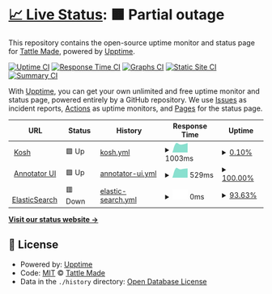 # [📈 Live Status](https://tattle-made.github.io/status-page): <!--live status--> **🟧 Partial outage**

This repository contains the open-source uptime monitor and status page for [Tattle Made](http://tattle.co.in/), powered by [Upptime](https://github.com/upptime/upptime).

[![Uptime CI](https://github.com/tattle-made/status-page/workflows/Uptime%20CI/badge.svg)](https://github.com/tattle-made/status-page/actions?query=workflow%3A%22Uptime+CI%22)
[![Response Time CI](https://github.com/tattle-made/status-page/workflows/Response%20Time%20CI/badge.svg)](https://github.com/tattle-made/status-page/actions?query=workflow%3A%22Response+Time+CI%22)
[![Graphs CI](https://github.com/tattle-made/status-page/workflows/Graphs%20CI/badge.svg)](https://github.com/tattle-made/status-page/actions?query=workflow%3A%22Graphs+CI%22)
[![Static Site CI](https://github.com/tattle-made/status-page/workflows/Static%20Site%20CI/badge.svg)](https://github.com/tattle-made/status-page/actions?query=workflow%3A%22Static+Site+CI%22)
[![Summary CI](https://github.com/tattle-made/status-page/workflows/Summary%20CI/badge.svg)](https://github.com/tattle-made/status-page/actions?query=workflow%3A%22Summary+CI%22)

With [Upptime](https://upptime.js.org), you can get your own unlimited and free uptime monitor and status page, powered entirely by a GitHub repository. We use [Issues](https://github.com/tattle-made/status-page/issues) as incident reports, [Actions](https://github.com/tattle-made/status-page/actions) as uptime monitors, and [Pages](https://tattle-made.github.io/status-page) for the status page.

<!--start: status pages-->
<!-- This summary is generated by Upptime (https://github.com/upptime/upptime) -->
<!-- Do not edit this manually, your changes will be overwritten -->
<!-- prettier-ignore -->
| URL | Status | History | Response Time | Uptime |
| --- | ------ | ------- | ------------- | ------ |
| <img alt="" src="https://favicons.githubusercontent.com/kosh-server.tattle.co.in" height="13"> [Kosh](https://kosh-server.tattle.co.in/) | 🟩 Up | [kosh.yml](https://github.com/tattle-made/status-page/commits/HEAD/history/kosh.yml) | <details><summary><img alt="Response time graph" src="./graphs/kosh/response-time-week.png" height="20"> 1003ms</summary><br><a href="https://tattle-made.github.io/status-page/history/kosh"><img alt="Response time 1003" src="https://img.shields.io/endpoint?url=https%3A%2F%2Fraw.githubusercontent.com%2Ftattle-made%2Fstatus-page%2FHEAD%2Fapi%2Fkosh%2Fresponse-time.json"></a><br><a href="https://tattle-made.github.io/status-page/history/kosh"><img alt="24-hour response time 1003" src="https://img.shields.io/endpoint?url=https%3A%2F%2Fraw.githubusercontent.com%2Ftattle-made%2Fstatus-page%2FHEAD%2Fapi%2Fkosh%2Fresponse-time-day.json"></a><br><a href="https://tattle-made.github.io/status-page/history/kosh"><img alt="7-day response time 1003" src="https://img.shields.io/endpoint?url=https%3A%2F%2Fraw.githubusercontent.com%2Ftattle-made%2Fstatus-page%2FHEAD%2Fapi%2Fkosh%2Fresponse-time-week.json"></a><br><a href="https://tattle-made.github.io/status-page/history/kosh"><img alt="30-day response time 1003" src="https://img.shields.io/endpoint?url=https%3A%2F%2Fraw.githubusercontent.com%2Ftattle-made%2Fstatus-page%2FHEAD%2Fapi%2Fkosh%2Fresponse-time-month.json"></a><br><a href="https://tattle-made.github.io/status-page/history/kosh"><img alt="1-year response time 1003" src="https://img.shields.io/endpoint?url=https%3A%2F%2Fraw.githubusercontent.com%2Ftattle-made%2Fstatus-page%2FHEAD%2Fapi%2Fkosh%2Fresponse-time-year.json"></a></details> | <details><summary><a href="https://tattle-made.github.io/status-page/history/kosh">0.10%</a></summary><a href="https://tattle-made.github.io/status-page/history/kosh"><img alt="All-time uptime 0.10%" src="https://img.shields.io/endpoint?url=https%3A%2F%2Fraw.githubusercontent.com%2Ftattle-made%2Fstatus-page%2FHEAD%2Fapi%2Fkosh%2Fuptime.json"></a><br><a href="https://tattle-made.github.io/status-page/history/kosh"><img alt="24-hour uptime 0.10%" src="https://img.shields.io/endpoint?url=https%3A%2F%2Fraw.githubusercontent.com%2Ftattle-made%2Fstatus-page%2FHEAD%2Fapi%2Fkosh%2Fuptime-day.json"></a><br><a href="https://tattle-made.github.io/status-page/history/kosh"><img alt="7-day uptime 0.10%" src="https://img.shields.io/endpoint?url=https%3A%2F%2Fraw.githubusercontent.com%2Ftattle-made%2Fstatus-page%2FHEAD%2Fapi%2Fkosh%2Fuptime-week.json"></a><br><a href="https://tattle-made.github.io/status-page/history/kosh"><img alt="30-day uptime 0.10%" src="https://img.shields.io/endpoint?url=https%3A%2F%2Fraw.githubusercontent.com%2Ftattle-made%2Fstatus-page%2FHEAD%2Fapi%2Fkosh%2Fuptime-month.json"></a><br><a href="https://tattle-made.github.io/status-page/history/kosh"><img alt="1-year uptime 0.10%" src="https://img.shields.io/endpoint?url=https%3A%2F%2Fraw.githubusercontent.com%2Ftattle-made%2Fstatus-page%2FHEAD%2Fapi%2Fkosh%2Fuptime-year.json"></a></details>
| <img alt="" src="https://favicons.githubusercontent.com/ogbv-annotator.tattle.co.in" height="13"> [Annotator UI](http://ogbv-annotator.tattle.co.in/) | 🟩 Up | [annotator-ui.yml](https://github.com/tattle-made/status-page/commits/HEAD/history/annotator-ui.yml) | <details><summary><img alt="Response time graph" src="./graphs/annotator-ui/response-time-week.png" height="20"> 529ms</summary><br><a href="https://tattle-made.github.io/status-page/history/annotator-ui"><img alt="Response time 529" src="https://img.shields.io/endpoint?url=https%3A%2F%2Fraw.githubusercontent.com%2Ftattle-made%2Fstatus-page%2FHEAD%2Fapi%2Fannotator-ui%2Fresponse-time.json"></a><br><a href="https://tattle-made.github.io/status-page/history/annotator-ui"><img alt="24-hour response time 529" src="https://img.shields.io/endpoint?url=https%3A%2F%2Fraw.githubusercontent.com%2Ftattle-made%2Fstatus-page%2FHEAD%2Fapi%2Fannotator-ui%2Fresponse-time-day.json"></a><br><a href="https://tattle-made.github.io/status-page/history/annotator-ui"><img alt="7-day response time 529" src="https://img.shields.io/endpoint?url=https%3A%2F%2Fraw.githubusercontent.com%2Ftattle-made%2Fstatus-page%2FHEAD%2Fapi%2Fannotator-ui%2Fresponse-time-week.json"></a><br><a href="https://tattle-made.github.io/status-page/history/annotator-ui"><img alt="30-day response time 529" src="https://img.shields.io/endpoint?url=https%3A%2F%2Fraw.githubusercontent.com%2Ftattle-made%2Fstatus-page%2FHEAD%2Fapi%2Fannotator-ui%2Fresponse-time-month.json"></a><br><a href="https://tattle-made.github.io/status-page/history/annotator-ui"><img alt="1-year response time 529" src="https://img.shields.io/endpoint?url=https%3A%2F%2Fraw.githubusercontent.com%2Ftattle-made%2Fstatus-page%2FHEAD%2Fapi%2Fannotator-ui%2Fresponse-time-year.json"></a></details> | <details><summary><a href="https://tattle-made.github.io/status-page/history/annotator-ui">100.00%</a></summary><a href="https://tattle-made.github.io/status-page/history/annotator-ui"><img alt="All-time uptime 100.00%" src="https://img.shields.io/endpoint?url=https%3A%2F%2Fraw.githubusercontent.com%2Ftattle-made%2Fstatus-page%2FHEAD%2Fapi%2Fannotator-ui%2Fuptime.json"></a><br><a href="https://tattle-made.github.io/status-page/history/annotator-ui"><img alt="24-hour uptime 100.00%" src="https://img.shields.io/endpoint?url=https%3A%2F%2Fraw.githubusercontent.com%2Ftattle-made%2Fstatus-page%2FHEAD%2Fapi%2Fannotator-ui%2Fuptime-day.json"></a><br><a href="https://tattle-made.github.io/status-page/history/annotator-ui"><img alt="7-day uptime 100.00%" src="https://img.shields.io/endpoint?url=https%3A%2F%2Fraw.githubusercontent.com%2Ftattle-made%2Fstatus-page%2FHEAD%2Fapi%2Fannotator-ui%2Fuptime-week.json"></a><br><a href="https://tattle-made.github.io/status-page/history/annotator-ui"><img alt="30-day uptime 100.00%" src="https://img.shields.io/endpoint?url=https%3A%2F%2Fraw.githubusercontent.com%2Ftattle-made%2Fstatus-page%2FHEAD%2Fapi%2Fannotator-ui%2Fuptime-month.json"></a><br><a href="https://tattle-made.github.io/status-page/history/annotator-ui"><img alt="1-year uptime 100.00%" src="https://img.shields.io/endpoint?url=https%3A%2F%2Fraw.githubusercontent.com%2Ftattle-made%2Fstatus-page%2FHEAD%2Fapi%2Fannotator-ui%2Fuptime-year.json"></a></details>
| <img alt="" src="https://favicons.githubusercontent.com/13.234.125.86" height="13"> [ElasticSearch](http://13.234.125.86:9200) | 🟥 Down | [elastic-search.yml](https://github.com/tattle-made/status-page/commits/HEAD/history/elastic-search.yml) | <details><summary><img alt="Response time graph" src="./graphs/elastic-search/response-time-week.png" height="20"> 0ms</summary><br><a href="https://tattle-made.github.io/status-page/history/elastic-search"><img alt="Response time 0" src="https://img.shields.io/endpoint?url=https%3A%2F%2Fraw.githubusercontent.com%2Ftattle-made%2Fstatus-page%2FHEAD%2Fapi%2Felastic-search%2Fresponse-time.json"></a><br><a href="https://tattle-made.github.io/status-page/history/elastic-search"><img alt="24-hour response time 0" src="https://img.shields.io/endpoint?url=https%3A%2F%2Fraw.githubusercontent.com%2Ftattle-made%2Fstatus-page%2FHEAD%2Fapi%2Felastic-search%2Fresponse-time-day.json"></a><br><a href="https://tattle-made.github.io/status-page/history/elastic-search"><img alt="7-day response time 0" src="https://img.shields.io/endpoint?url=https%3A%2F%2Fraw.githubusercontent.com%2Ftattle-made%2Fstatus-page%2FHEAD%2Fapi%2Felastic-search%2Fresponse-time-week.json"></a><br><a href="https://tattle-made.github.io/status-page/history/elastic-search"><img alt="30-day response time 0" src="https://img.shields.io/endpoint?url=https%3A%2F%2Fraw.githubusercontent.com%2Ftattle-made%2Fstatus-page%2FHEAD%2Fapi%2Felastic-search%2Fresponse-time-month.json"></a><br><a href="https://tattle-made.github.io/status-page/history/elastic-search"><img alt="1-year response time 0" src="https://img.shields.io/endpoint?url=https%3A%2F%2Fraw.githubusercontent.com%2Ftattle-made%2Fstatus-page%2FHEAD%2Fapi%2Felastic-search%2Fresponse-time-year.json"></a></details> | <details><summary><a href="https://tattle-made.github.io/status-page/history/elastic-search">93.63%</a></summary><a href="https://tattle-made.github.io/status-page/history/elastic-search"><img alt="All-time uptime 93.63%" src="https://img.shields.io/endpoint?url=https%3A%2F%2Fraw.githubusercontent.com%2Ftattle-made%2Fstatus-page%2FHEAD%2Fapi%2Felastic-search%2Fuptime.json"></a><br><a href="https://tattle-made.github.io/status-page/history/elastic-search"><img alt="24-hour uptime 93.63%" src="https://img.shields.io/endpoint?url=https%3A%2F%2Fraw.githubusercontent.com%2Ftattle-made%2Fstatus-page%2FHEAD%2Fapi%2Felastic-search%2Fuptime-day.json"></a><br><a href="https://tattle-made.github.io/status-page/history/elastic-search"><img alt="7-day uptime 93.63%" src="https://img.shields.io/endpoint?url=https%3A%2F%2Fraw.githubusercontent.com%2Ftattle-made%2Fstatus-page%2FHEAD%2Fapi%2Felastic-search%2Fuptime-week.json"></a><br><a href="https://tattle-made.github.io/status-page/history/elastic-search"><img alt="30-day uptime 93.63%" src="https://img.shields.io/endpoint?url=https%3A%2F%2Fraw.githubusercontent.com%2Ftattle-made%2Fstatus-page%2FHEAD%2Fapi%2Felastic-search%2Fuptime-month.json"></a><br><a href="https://tattle-made.github.io/status-page/history/elastic-search"><img alt="1-year uptime 93.63%" src="https://img.shields.io/endpoint?url=https%3A%2F%2Fraw.githubusercontent.com%2Ftattle-made%2Fstatus-page%2FHEAD%2Fapi%2Felastic-search%2Fuptime-year.json"></a></details>

<!--end: status pages-->

[**Visit our status website →**](https://tattle-made.github.io/status-page)

## 📄 License

- Powered by: [Upptime](https://github.com/upptime/upptime)
- Code: [MIT](./LICENSE) © [Tattle Made](http://tattle.co.in/)
- Data in the `./history` directory: [Open Database License](https://opendatacommons.org/licenses/odbl/1-0/)
